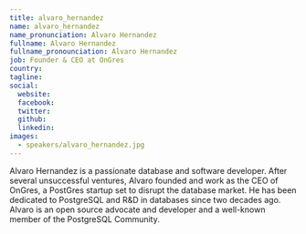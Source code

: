 ```yaml
---
title: alvaro_hernandez
name: alvaro_hernandez
name_pronunciation: Alvaro Hernandez
fullname: Alvaro Hernandez
fullname_pronounciation: Alvaro Hernandez
job: Founder & CEO at OnGres
country: 
tagline: 
social:
  website: 
  facebook:
  twitter:
  github: 
  linkedin: 
images:
  - speakers/alvaro_hernandez.jpg
---
```


Alvaro Hernandez is a passionate database and software developer. After several unsuccessful ventures, Alvaro founded and work as the CEO of OnGres, a PostGres startup set to disrupt the database market. He has been dedicated to PostgreSQL and R&D in databases since two decades ago.
Alvaro is an open source advocate and developer and a well-known member of the PostgreSQL Community. 
